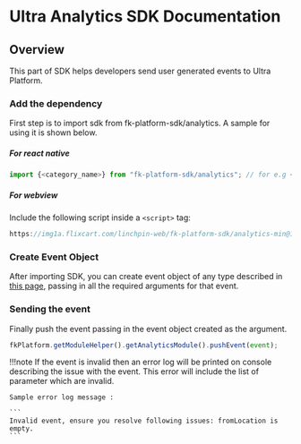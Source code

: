 # Ultra Analytics SDK Documentation

## Overview

This part of SDK helps developers send user generated events to Ultra Platform.

### Add the dependency

First step is to import sdk from fk-platform-sdk/analytics. A sample for using it is shown below.
##### For react native
```js
import {<category_name>} from "fk-platform-sdk/analytics"; // for e.g <category_name> = Travel
```
##### For webview
Include the following script inside a `<script>` tag:
```js
https://img1a.flixcart.com/linchpin-web/fk-platform-sdk/analytics-min@1.0.3-analytics-sdk.js
```

### Create Event Object
After importing SDK, you can create event object of any type described in [this page](analytics-travel.md), passing in all the required arguments for that event.

### Sending the event
Finally push the event passing in the event object created as the argument. 
```js
fkPlatform.getModuleHelper().getAnalyticsModule().pushEvent(event);
```

!!!note
    If the event is invalid then an error log will be printed on console describing the issue with the event. This error will include the list of parameter which are invalid. 
    
    Sample error log message :

    ```
    Invalid event, ensure you resolve following issues: fromLocation is empty.
    ```
